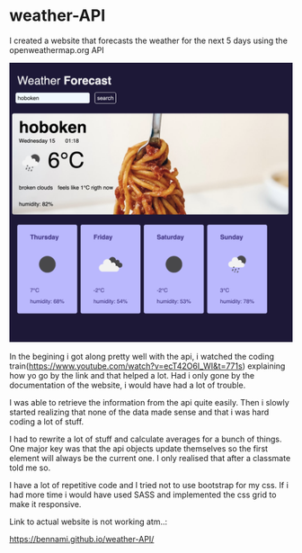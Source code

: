 # weather-API

I created a website that forecasts the weather for the next 5 days using the openweathermap.org API

![preview](https://github.com/bennami/weather-API/blob/master/weather%20web.png)

In the begining i got along pretty well with the api, i watched the coding train(https://www.youtube.com/watch?v=ecT42O6I_WI&t=771s) explaining how yo go by the link and that helped a lot. Had i only gone by the documentation of the website, i would have had a lot of trouble.

I was able to retrieve the information from the api quite easily. Then i slowly started realizing that none of the data made sense and that i was hard coding a lot of stuff. 

I had to rewrite a lot of stuff and calculate averages for a bunch of things. One major key was that the api objects update themselves so the first element will always be the current one. I only realised that after a classmate told me so.

I have a lot of repetitive code and I tried not to use bootstrap for my css. If i had more time i would have used SASS and implemented the css grid to make it responsive.

Link to actual website is not working atm..:

https://bennami.github.io/weather-API/
